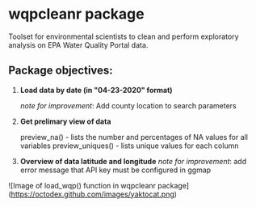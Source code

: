 # wqpcleanr package

Toolset for environmental scientists to clean and perform exploratory analysis on EPA Water Quality Portal data. 

## Package objectives:

1. __Load data by date (in "04-23-2020" format)__

     _note for improvement_: Add county location to search parameters

2. __Get prelimary view of data__

    preview_na() - lists the number and percentages of NA values for all variables
    preview_uniques() - lists unique values for each column
    
3. __Overview of data latitude and longitude__
    _note for improvement_: add error message that API key must be configured in ggmap
 
 
![Image of load_wqp() function in wqpcleanr package] (https://octodex.github.com/images/yaktocat.png)
